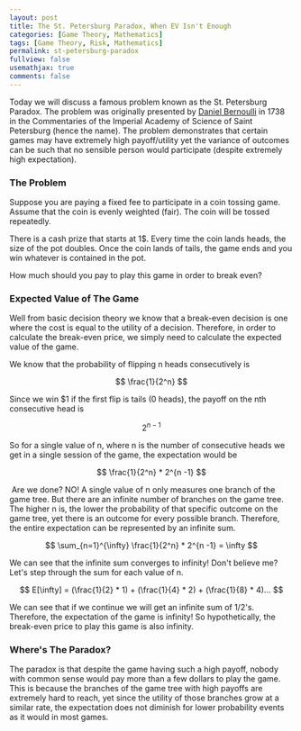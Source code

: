 ```yaml
---
layout: post
title: The St. Petersburg Paradox, When EV Isn't Enough
categories: [Game Theory, Mathematics]
tags: [Game Theory, Risk, Mathematics]
permalink: st-petersburg-paradox
fullview: false
usemathjax: true
comments: false
---
```

Today we will discuss a famous problem known as the St. Petersburg Paradox. The problem was originally presented by [Daniel Bernoulli](https://en.wikipedia.org/wiki/Daniel_Bernoulli) in 1738 in the Commentaries of the Imperial Academy of Science of Saint Petersburg (hence the name). The problem demonstrates that certain games may have extremely high payoff/utility yet the variance of outcomes can be such that no sensible person would participate (despite extremely high expectation).

### The Problem

Suppose you are paying a fixed fee to participate in a coin tossing game. Assume that the coin is evenly weighted (fair). The coin will be tossed repeatedly.

There is a cash prize that starts at 1$. Every time the coin lands heads, the size of the pot doubles. Once the coin lands of tails, the game ends and you win whatever is contained in the pot.

How much should you pay to play this game in order to break even?

### Expected Value of The Game

Well from basic decision theory we know that a break-even decision is one where the cost is equal to the utility of a decision. Therefore, in order to calculate the break-even price, we simply need to calculate the expected value of the game.

We know that the probability of flipping n heads consecutively is

$$
\frac{1}{2^n}
$$

Since we win $1 if the first flip is tails (0 heads), the payoff on the nth consecutive head is

$$
2^{n -1}
$$

So for a single value of n, where n is the number of consecutive heads we get in a single session of the game, the expectation would be

$$
\frac{1}{2^n} * 2^{n -1}
$$

​	Are we done? NO! A single value of n only measures one branch of the game tree. But there are an infinite number of branches on the game tree. The higher n is, the lower the probability of that specific outcome on the game tree, yet there is an outcome for every possible branch. Therefore, the entire expectation can be represented by an infinite sum.

$$
\sum_{n=1}^{\infty} \frac{1}{2^n} * 2^{n -1} = \infty
$$

We can see that the infinite sum converges to infinity! Don't believe me? Let's step through the sum for each value of n.

$$
E[\infty] = (\frac{1}{2} * 1) + (\frac{1}{4} * 2) + (\frac{1}{8} * 4)...
$$

We can see that if we continue we will get an infinite sum of 1/2's. Therefore, the expectation of the game is infinity! So hypothetically, the break-even price to play this game is also infinity. 



### Where's The Paradox?

The paradox is that despite the game having such a high payoff, nobody with common sense would pay more than a few dollars to play the game. This is because the branches of the game tree with high payoffs are extremely hard to reach, yet since the utility of those branches grow at a similar rate, the expectation does not diminish for lower probability events as it would in most games.
